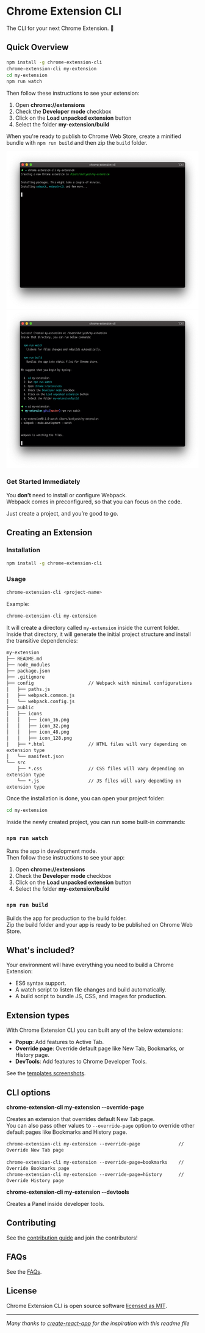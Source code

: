 # Chrome Extension CLI

The CLI for your next Chrome Extension. 🚀

## Quick Overview

```sh
npm install -g chrome-extension-cli
chrome-extension-cli my-extension
cd my-extension
npm run watch
```

Then follow these instructions to see your extension:
1. Open **chrome://extensions**
2. Check the **Developer mode** checkbox
3. Click on the **Load unpacked extension** button
4. Select the folder **my-extension/build**

When you're ready to publish to Chrome Web Store, create a minified bundle with `npm run build` and then zip the `build` folder.

<div align="center">
  <img width="600" height="413" src="assets/installation.png" alt="Chrome Extension CLI">
  <img width="600" height="413" src="assets/development.png" alt="Chrome Extension CLI">
</div>

### Get Started Immediately

You **don’t** need to install or configure Webpack.<br>
Webpack comes in preconfigured, so that you can focus on the code.

Just create a project, and you’re good to go.

## Creating an Extension

### Installation

```sh
npm install -g chrome-extension-cli
```

### Usage

```sh
chrome-extension-cli <project-name>
```

Example:
```sh
chrome-extension-cli my-extension
```

It will create a directory called `my-extension` inside the current folder.<br>
Inside that directory, it will generate the initial project structure and install the transitive dependencies:

```
my-extension
├── README.md
├── node_modules
├── package.json
├── .gitignore
├── config                    // Webpack with minimal configurations
│   ├── paths.js
│   ├── webpack.common.js
│   └── webpack.config.js
├── public
│   ├── icons
│   │   ├── icon_16.png
│   │   ├── icon_32.png
│   │   ├── icon_48.png
│   │   ├── icon_128.png
│   ├── *.html                // HTML files will vary depending on extension type
│   └── manifest.json
└── src
    ├── *.css                 // CSS files will vary depending on extension type
    └── *.js                  // JS files will vary depending on extension type
```

Once the installation is done, you can open your project folder:

```sh
cd my-extension
```

Inside the newly created project, you can run some built-in commands:

### `npm run watch`

Runs the app in development mode.<br>
Then follow these instructions to see your app:
1. Open **chrome://extensions**
2. Check the **Developer mode** checkbox
3. Click on the **Load unpacked extension** button
4. Select the folder **my-extension/build**

### `npm run build`

Builds the app for production to the build folder.<br>
Zip the build folder and your app is ready to be published on Chrome Web Store.

## What's included?

Your environment will have everything you need to build a Chrome Extension:

- ES6 syntax support.
- A watch script to listen file changes and build automatically.
- A build script to bundle JS, CSS, and images for production.

## Extension types

With Chrome Extension CLI you can built any of the below extensions:

- **Popup**: Add features to Active Tab.
- **Override page**: Override default page like New Tab, Bookmarks, or History page.
- **DevTools**: Add features to Chrome Developer Tools.

See the [templates screenshots](templates/README.md).

## CLI options

**chrome-extension-cli my-extension --override-page**

Creates an extension that overrides default New Tab page.<br>
You can also pass other values to `--override-page` option to override other default pages like Bookmarks and History page.

```
chrome-extension-cli my-extension --override-page              // Override New Tab page

chrome-extension-cli my-extension --override-page=bookmarks    // Override Bookmarks page
chrome-extension-cli my-extension --override-page=history      // Override History page
```

**chrome-extension-cli my-extension --devtools**

Creates a Panel inside developer tools.

## Contributing

See the [contribution guide](CONTRIBUTING.md) and join the contributors!

## FAQs

See the [FAQs](FAQ.md).

## License

Chrome Extension CLI is open source software [licensed as MIT](LICENSE).

---

_Many thanks to [create-react-app](https://github.com/facebook/create-react-app/blob/master/README.md) for the inspiration with this readme file_
